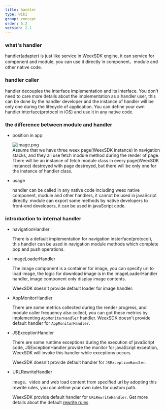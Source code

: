 ```yaml
---
title: handler
type: wiki
group: concept
order: 5.2
version: 2.1
---
```


### what's handler
 handler(adapter) is just like service in WeexSDK engine, it can service for component and module, you can use it directly in component、module and other native code.

### handler caller

handler decouples the interface implementation and its interface. You don't need to care more details about the implementation as a handler user, this can be done by the handler developer and the instance of handler will be only one during the lifecycle of application. You can define your own handler interface(protocol in iOS) and use it in any native code.

### the difference between module and handler

- position in app

   ![image.png](http://ata2-img.cn-hangzhou.img-pub.aliyun-inc.com/f027878afe0f3ff96444a32c3a92b230.png)  
   Assume that we have three weex page(WeexSDK instance) in navigation stacks, and they all use fetch module method during the render of page. There will be an instance of fetch module class in every page(WeexSDK instance) destroyed with page destroyed, but there will be only one for the instance of handler class.

- usage

  handler can be called in any native code including weex native component, module and other handlers, it cannot be used in javaScript directly.
  module can export some methods by native developers to front-end developers, it can be used in javaScript code.

### introduction to internal handler 

 - navigationHandler

    There is a default implementation for navigation insterface(protocol), this handler can be used in navigation module methods which complete pop and push operations.

 - imageLoaderHandler

    The image component is a container for image, you can specify url to load image, the logic for download image is in the imageLoaderHandler handler, image component only display image contents.

	WeexSDK doesn't provide default loader for image handler.

 - AppMonitorHandler
   
    There are some metrics collected during the render progress, and module caller frequency also collect, you can got these metrics by implementing `AppMonitorHandler` handler.
    WeexSDK doesn't provide default handler for `AppMonitorHandler`.
 
 - JSExceptionHandler
    
    There are some runtime exceptions during the execution of javaScript code, JSExceptionHandler provide the monitor for javaScript exception, WeexSDK will invoke this handler while exceptions occurs.

	WeexSDK doesn't provide default handler for `JSExceptionHandler`.

 - URLRewriteHandler

    image、video and web load content from specified url by adopting this rewrite rules, you can define your own rules for custom path.

    WeexSDK provide default handler for `URLRewriteHandler`. Get more details about the default [rewrite rules](../guide/advanced/path.html)
